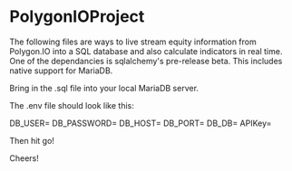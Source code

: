 # PolygonIOProject

The following files are ways to live stream equity information from Polygon.IO into a SQL database and also calculate indicators in real time.
One of the dependancies is sqlalchemy's pre-release beta. This includes native support for MariaDB.

Bring in the .sql file into your local MariaDB server.

The .env file should look like this:

DB_USER= 
DB_PASSWORD= 
DB_HOST= 
DB_PORT= 
DB_DB= 
APIKey= 


Then hit go!

Cheers!
